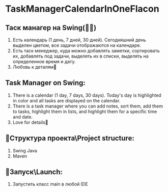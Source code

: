 # TaskManagerCalendarInOneFlacon
## Таск манагер на Swing(🤮🤮)
1. Есть календарь (1 день, 7 дней, 30 дней). Сегодняшний день выделен цветом, все задачи отображаются на календаре.
2. Есть таск менеджер, куда можно добавлять заметки, сортировать их, добавлять под задачи, выделять их в списки, выделять на определенное время и дату.
3. Любовь к деталям🥰

## Task Manager on Swing:
1. There is a calendar (1 day, 7 days, 30 days). Today's day is highlighted in color and all tasks are displayed on the calendar.
2. There is a task manager where you can add notes, sort them, add them to tasks, highlight them in lists, and highlight them for a specific time and date.
3. Love for details🥰

## 🐄Структура проекта\Project structure:
1. Swing Java
2. Maven

## 🍺Запуск\Launch: 
1. Запустить класс main в любой IDE 
